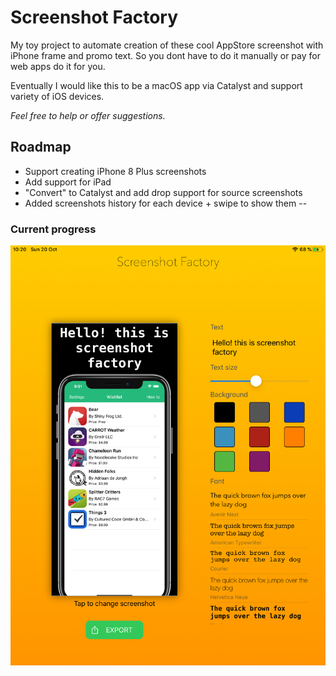 # Screenshot Factory

My toy project to automate creation of these cool AppStore screenshot with iPhone frame and promo text. So you dont have to do it manually or pay for web apps do it for you.

Eventually I would like this to be a macOS app via Catalyst and support variety of iOS devices.

_Feel free to help or offer suggestions._

## Roadmap

* Support creating iPhone 8 Plus screenshots
* Add support for iPad
* "Convert" to Catalyst and add drop support for source screenshots
* Added screenshots history for each device + swipe to show them
-- 

### Current progress

![](screenshot.jpeg)
